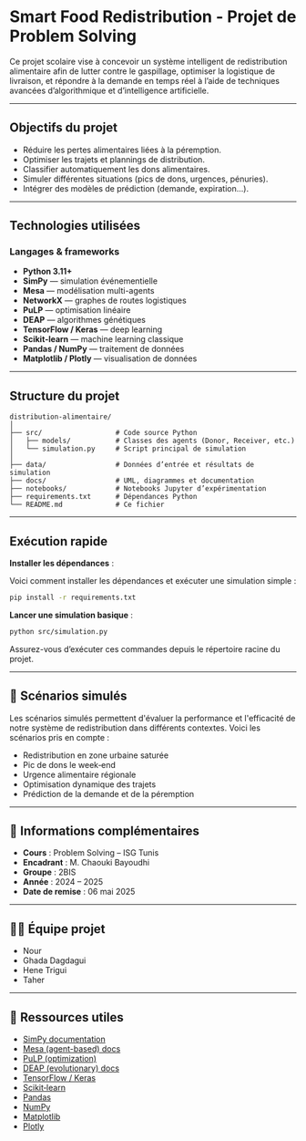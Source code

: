 # Smart Food Redistribution - Projet de Problem Solving

Ce projet scolaire vise à concevoir un système intelligent de redistribution alimentaire afin de lutter contre le gaspillage, optimiser la logistique de livraison, et répondre à la demande en temps réel à l’aide de techniques avancées d’algorithmique et d’intelligence artificielle.

---

## Objectifs du projet

- Réduire les pertes alimentaires liées à la péremption.  
- Optimiser les trajets et plannings de distribution.  
- Classifier automatiquement les dons alimentaires.  
- Simuler différentes situations (pics de dons, urgences, pénuries).  
- Intégrer des modèles de prédiction (demande, expiration...).

---

## Technologies utilisées

### Langages & frameworks
- **Python 3.11+**  
- **SimPy** — simulation événementielle  
- **Mesa** — modélisation multi-agents  
- **NetworkX** — graphes de routes logistiques  
- **PuLP** — optimisation linéaire  
- **DEAP** — algorithmes génétiques  
- **TensorFlow / Keras** — deep learning  
- **Scikit‑learn** — machine learning classique  
- **Pandas / NumPy** — traitement de données  
- **Matplotlib / Plotly** — visualisation de données  

---

## Structure du projet

```text
distribution-alimentaire/
│
├── src/                  # Code source Python
│   ├── models/           # Classes des agents (Donor, Receiver, etc.)
│   └── simulation.py     # Script principal de simulation
│
├── data/                 # Données d’entrée et résultats de simulation
├── docs/                 # UML, diagrammes et documentation
├── notebooks/            # Notebooks Jupyter d’expérimentation
├── requirements.txt      # Dépendances Python
└── README.md             # Ce fichier

```
--- 
## Exécution rapide 

**Installer les dépendances** :

Voici comment installer les dépendances et exécuter une simulation simple :

```bash
pip install -r requirements.txt
```
**Lancer une simulation basique** :
```bash
python src/simulation.py
```
Assurez-vous d’exécuter ces commandes depuis le répertoire racine du projet.

---

## 🧭 Scénarios simulés 

Les scénarios simulés permettent d'évaluer la performance et l'efficacité de notre système de redistribution dans différents contextes. Voici les scénarios pris en compte :

- Redistribution en zone urbaine saturée  
- Pic de dons le week‑end  
- Urgence alimentaire régionale  
- Optimisation dynamique des trajets  
- Prédiction de la demande et de la péremption  

---

## 🧾 Informations complémentaires

- **Cours** : Problem Solving – ISG Tunis  
- **Encadrant** : M. Chaouki Bayoudhi  
- **Groupe** : 2BIS  
- **Année** : 2024 – 2025  
- **Date de remise** : 06 mai 2025  

---

## 👩‍💻 Équipe projet

- Nour  
- Ghada Dagdagui  
- Hene Trigui  
- Taher  

---

## 🔗 Ressources utiles

- [SimPy documentation](https://simpy.readthedocs.io/)  
- [Mesa (agent-based) docs](https://mesa.readthedocs.io/en/stable/)  
- [PuLP (optimization)](https://coin-or.github.io/pulp/)  
- [DEAP (evolutionary) docs](https://deap.readthedocs.io/en/master/)  
- [TensorFlow / Keras](https://www.tensorflow.org/)  
- [Scikit‑learn](https://scikit-learn.org/stable/)  
- [Pandas](https://pandas.pydata.org/docs/)  
- [NumPy](https://numpy.org/doc/)  
- [Matplotlib](https://matplotlib.org/stable/)  
- [Plotly](https://plotly.com/python/)  
